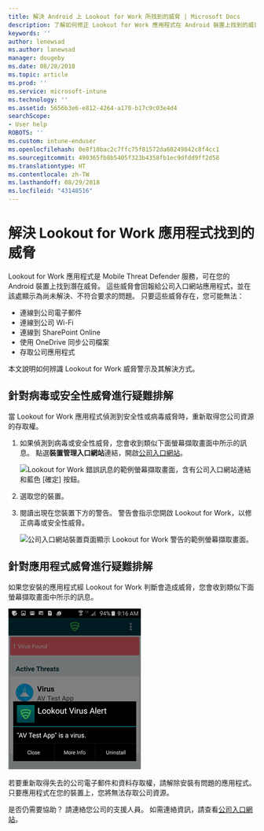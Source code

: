 ```yaml
---
title: 解決 Android 上 Lookout for Work 所找到的威脅 | Microsoft Docs
description: 了解如何修正 Lookout for Work 應用程式在 Android 裝置上找到的威脅。
keywords: ''
author: lenewsad
ms.author: lanewsad
manager: dougeby
ms.date: 08/28/2018
ms.topic: article
ms.prod: ''
ms.service: microsoft-intune
ms.technology: ''
ms.assetid: 5656b3e6-e812-4264-a170-b17c9c03e4d4
searchScope:
- User help
ROBOTS: ''
ms.custom: intune-enduser
ms.openlocfilehash: 0e8f10bac2c7ffc75f81572da60249842c8f4cc1
ms.sourcegitcommit: 490365fb8b5405f323b4358fb1ec9dfdd9ff2d58
ms.translationtype: HT
ms.contentlocale: zh-TW
ms.lasthandoff: 08/29/2018
ms.locfileid: "43148516"
---
```

# <a name="resolve-a-threat-found-by-lookout-for-work"></a>解決 Lookout for Work 應用程式找到的威脅  

Lookout for Work 應用程式是 Mobile Threat Defender 服務，可在您的 Android 裝置上找到潛在威脅。 這些威脅會回報給公司入口網站應用程式，並在該處顯示為尚未解決、不符合要求的問題。 只要這些威脅存在，您可能無法：

* 連線到公司電子郵件
* 連線到公司 Wi-Fi
* 連線到 SharePoint Online
* 使用 OneDrive 同步公司檔案
* 存取公司應用程式

本文說明如何辨識 Lookout for Work 威脅警示及其解決方式。 

## <a name="troubleshoot-virus-or-security-threat"></a>針對病毒或安全性威脅進行疑難排解  
當 Lookout for Work 應用程式偵測到安全性或病毒威脅時，重新取得您公司資源的存取權。  

1. 如果偵測到病毒或安全性威脅，您會收到類似下面螢幕擷取畫面中所示的訊息。 點選**裝置管理入口網站**連結，開啟[公司入口網站](https://portal.manage.microsoft.com/devices)。  

    ![Lookout for Work 錯誤訊息的範例螢幕擷取畫面，含有公司入口網站連結和藍色 [確定] 按鈕。](./media/mtd-go-to-device-management-portal-android.png)

2. 選取您的裝置。  
3. 閱讀出現在您裝置下方的警告。 警告會指示您開啟 Lookout for Work，以修正病毒或安全性威脅。 

    ![公司入口網站裝置頁面顯示 Lookout for Work 警告的範例螢幕擷取畫面。](./media/CP-lookout-virus-banner-1808.png)  

## <a name="troubleshoot-an-app-threat"></a>針對應用程式威脅進行疑難排解  

如果您安裝的應用程式經 Lookout for Work 判斷會造成威脅，您會收到類似下面螢幕擷取畫面中所示的訊息。  

![透過 Lookout for Work 應用程式介面顯示 Lookout 病毒警示訊息的範例螢幕擷取畫面。 顯示三個按鈕：[關閉]、[其他資訊] 和 [解除安裝]。](./media/lookout-virus-alert-android.png)  

若要重新取得失去的公司電子郵件和資料存取權，請解除安裝有問題的應用程式。 只要應用程式在您的裝置上，您將無法存取公司資源。    

是否仍需要協助？ 請連絡您公司的支援人員。 如需連絡資訊，請查看[公司入口網站](https://go.microsoft.com/fwlink/?linkid=2010980)。  
